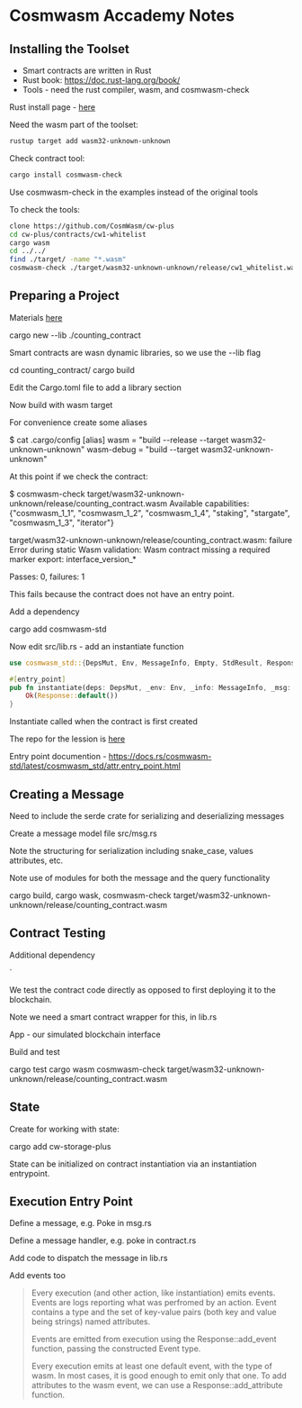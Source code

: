 # Cosmwasm Accademy Notes

## Installing the Toolset

* Smart contracts are written in Rust
* Rust book: https://doc.rust-lang.org/book/
* Tools - need the rust compiler, wasm, and cosmwasm-check

Rust install page - [here](https://www.rust-lang.org/tools/install)

Need the wasm part of the toolset:

```bash
rustup target add wasm32-unknown-unknown
```

Check contract tool:

```bash
cargo install cosmwasm-check
```

Use cosmwasm-check in the examples instead of the original tools

To check the tools:

```bash
clone https://github.com/CosmWasm/cw-plus
cd cw-plus/contracts/cw1-whitelist
cargo wasm
cd ../../
find ./target/ -name "*.wasm"
cosmwasm-check ./target/wasm32-unknown-unknown/release/cw1_whitelist.wasm
```

## Preparing a Project

Materials [here](https://academy.cosmwasm.com/learn/smart-contracts/prepare-a-project)


cargo new --lib ./counting_contract

Smart contracts are wasn dynamic libraries, so we use the --lib flag

cd counting_contract/
cargo build

Edit the Cargo.toml file to add a library section

Now build with wasm target


For convenience create some aliases

$ cat .cargo/config
[alias]
wasm = "build --release --target wasm32-unknown-unknown"
wasm-debug = "build --target wasm32-unknown-unknown"

At this point if we check the contract:

$ cosmwasm-check target/wasm32-unknown-unknown/release/counting_contract.wasm
Available capabilities: {"cosmwasm_1_1", "cosmwasm_1_2", "cosmwasm_1_4", "staking", "stargate", "cosmwasm_1_3", "iterator"}

target/wasm32-unknown-unknown/release/counting_contract.wasm: failure
Error during static Wasm validation: Wasm contract missing a required marker export: interface_version_*

Passes: 0, failures: 1

This fails because the contract does not have an entry point.

Add a dependency

cargo add cosmwasm-std

Now edit src/lib.rs - add an instantiate function

```rust
use cosmwasm_std::{DepsMut, Env, MessageInfo, Empty, StdResult, Response, entry_point};

#[entry_point]
pub fn instantiate(deps: DepsMut, _env: Env, _info: MessageInfo, _msg: Empty) -> StdResult<Response> {
    Ok(Response::default())
}
```

Instantiate called when the contract is first created

The repo for the lession is [here](https://github.com/CosmWasm/cw-academy-course/commit/7d007d4833530c3f7464f1e304749715e5c4d2f3)



Entry point documention - https://docs.rs/cosmwasm-std/latest/cosmwasm_std/attr.entry_point.html

## Creating a Message

Need to include the serde crate for serializing and deserializing messages

Create a message model file src/msg.rs

Note the structuring for serialization including snake_case, values attributes, etc.

Note use of modules for both the message and the query functionality

cargo build, cargo wask, cosmwasm-check target/wasm32-unknown-unknown/release/counting_contract.wasm

## Contract Testing

Additional dependency

`

We test the contract code directly as opposed to first deploying it to the blockchain.

Note we need a smart contract wrapper for this, in lib.rs


App - our simulated blockchain interface

Build and test

cargo test
cargo wasm
cosmwasm-check target/wasm32-unknown-unknown/release/counting_contract.wasm

## State

Create for working with state:

cargo add cw-storage-plus

State can be initialized on contract instantiation via an instantiation entrypoint.

## Execution Entry Point

Define a message, e.g. Poke in msg.rs

Define a message handler, e.g. poke in contract.rs

Add code to dispatch the message in lib.rs

Add events too


> Every execution (and other action, like instantiation) emits events. Events are logs reporting what was perfromed by an action. Event contains a type and the set of key-value pairs (both key and value being strings) named attributes.
>
> Events are emitted from execution using the Response::add_event function, passing the constructed Event type.
>
> Every execution emits at least one default event, with the type of wasm. In most cases, it is good enough to emit only that one. To add attributes to the wasm event, we can use a Response::add_attribute function. 



